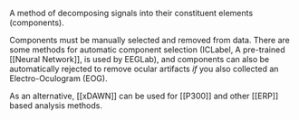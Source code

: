 A method of decomposing signals into their constituent elements (components).

Components must be manually selected and removed from data. There are some methods for automatic component selection (ICLabel, A pre-trained [[Neural Network]], is used by EEGLab), and components can also be automatically rejected to remove ocular artifacts *if* you also collected an Electro-Oculogram (EOG).

As an alternative, [[xDAWN]] can be used for [[P300]] and other [[ERP]] based analysis methods.